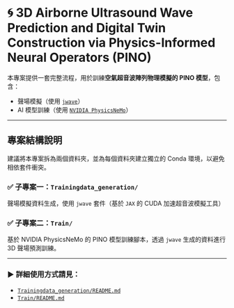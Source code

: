 # 🌀 3D Airborne Ultrasound Wave Prediction and Digital Twin Construction via Physics-Informed Neural Operators (PINO)

本專案提供一套完整流程，用於訓練**空氣超音波陣列物理模擬的 PINO 模型**，包含：

- 聲場模擬（使用 [`jwave`](https://github.com/ucl-bug/jwave)）
- AI 模型訓練（使用 [`NVIDIA PhysicsNeMo`](https://developer.nvidia.com/physicsnemo)）

---

## 專案結構說明

建議將本專案拆為兩個資料夾，並為每個資料夾建立獨立的 Conda 環境，以避免相依套件衝突。

### ✅ 子專案一：`Trainingdata_generation/`
聲場模擬資料生成，使用 `jwave` 套件（基於 `JAX` 的 CUDA 加速超音波模擬工具）

### ✅ 子專案二：`Train/`
基於 NVIDIA PhysicsNeMo 的 PINO 模型訓練腳本，透過 `jwave` 生成的資料進行 3D 聲場預測訓練。

---

### ► 詳細使用方式請見：
- [`Trainingdata_generation/README.md`](./Trainingdata_generation/README.md)
- [`Train/README.md`](./Train/README.md)

